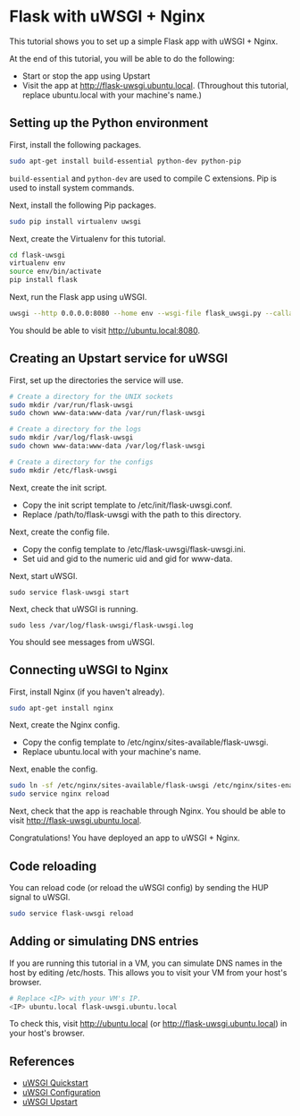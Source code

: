 Flask with uWSGI + Nginx
===
This tutorial shows you to set up a simple Flask app with uWSGI + Nginx.

At the end of this tutorial, you will be able to do the following:

- Start or stop the app using Upstart
- Visit the app at http://flask-uwsgi.ubuntu.local. (Throughout this tutorial, replace ubuntu.local with your machine's name.)

Setting up the Python environment
---
First, install the following packages.

```bash
sudo apt-get install build-essential python-dev python-pip
```

`build-essential` and `python-dev` are used to compile C extensions. Pip is used to install system commands.

Next, install the following Pip packages.

```bash
sudo pip install virtualenv uwsgi
```

Next, create the Virtualenv for this tutorial.

```bash
cd flask-uwsgi
virtualenv env
source env/bin/activate
pip install flask
```

Next, run the Flask app using uWSGI.

```bash
uwsgi --http 0.0.0.0:8080 --home env --wsgi-file flask_uwsgi.py --callable app --master
```

You should be able to visit http://ubuntu.local:8080.

Creating an Upstart service for uWSGI
---
First, set up the directories the service will use.

```bash
# Create a directory for the UNIX sockets
sudo mkdir /var/run/flask-uwsgi
sudo chown www-data:www-data /var/run/flask-uwsgi

# Create a directory for the logs
sudo mkdir /var/log/flask-uwsgi
sudo chown www-data:www-data /var/log/flask-uwsgi

# Create a directory for the configs
sudo mkdir /etc/flask-uwsgi
```

Next, create the init script.

- Copy the init script template to /etc/init/flask-uwsgi.conf.
- Replace /path/to/flask-uwsgi with the path to this directory.

Next, create the config file.

- Copy the config template to /etc/flask-uwsgi/flask-uwsgi.ini.
- Set uid and gid to the numeric uid and gid for www-data.

Next, start uWSGI.

    sudo service flask-uwsgi start

Next, check that uWSGI is running.

    sudo less /var/log/flask-uwsgi/flask-uwsgi.log

You should see messages from uWSGI.

Connecting uWSGI to Nginx
---
First, install Nginx (if you haven't already).

```bash
sudo apt-get install nginx
```

Next, create the Nginx config.

- Copy the config template to /etc/nginx/sites-available/flask-uwsgi.
- Replace ubuntu.local with your machine's name.

Next, enable the config.

```bash
sudo ln -sf /etc/nginx/sites-available/flask-uwsgi /etc/nginx/sites-enabled
sudo service nginx reload
```

Next, check that the app is reachable through Nginx. You should be able to visit http://flask-uwsgi.ubuntu.local.

Congratulations! You have deployed an app to uWSGI + Nginx.

Code reloading
---
You can reload code (or reload the uWSGI config) by sending the HUP signal to uWSGI.

```bash
sudo service flask-uwsgi reload
```

Adding or simulating DNS entries
---
If you are running this tutorial in a VM, you can simulate DNS names in the host by editing /etc/hosts. This allows you to visit your VM from your host's browser.

```bash
# Replace <IP> with your VM's IP.
<IP> ubuntu.local flask-uwsgi.ubuntu.local
```

To check this, visit http://ubuntu.local (or http://flask-uwsgi.ubuntu.local) in your host's browser.

References
---
- [uWSGI Quickstart](http://uwsgi-docs.readthedocs.org/en/latest/WSGIquickstart.html)
- [uWSGI Configuration](http://uwsgi-docs.readthedocs.org/en/latest/Configuration.html)
- [uWSGI Upstart](http://uwsgi-docs.readthedocs.org/en/latest/Upstart.html)
